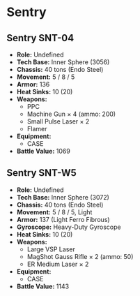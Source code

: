 # Sentry
## Sentry SNT-04
- **Role:** Undefined
- **Tech Base:** Inner Sphere (3056)
- **Chassis:** 40 tons (Endo Steel)
- **Movement:** 5 / 8 / 5
- **Armor:** 136
- **Heat Sinks:** 10 (20)
- **Weapons:**
  - PPC
  - Machine Gun × 4 (ammo: 200)
  - Small Pulse Laser × 2
  - Flamer
- **Equipment:**
  - CASE
- **Battle Value:** 1069

## Sentry SNT-W5
- **Role:** Undefined
- **Tech Base:** Inner Sphere (3072)
- **Chassis:** 40 tons (Endo Steel)
- **Movement:** 5 / 8 / 5, Light
- **Armor:** 137 (Light Ferro Fibrous)
- **Gyroscope:** Heavy-Duty Gyroscope
- **Heat Sinks:** 10 (20)
- **Weapons:**
  - Large VSP Laser
  - MagShot Gauss Rifle × 2 (ammo: 50)
  - ER Medium Laser × 2
- **Equipment:**
  - CASE
- **Battle Value:** 1143

